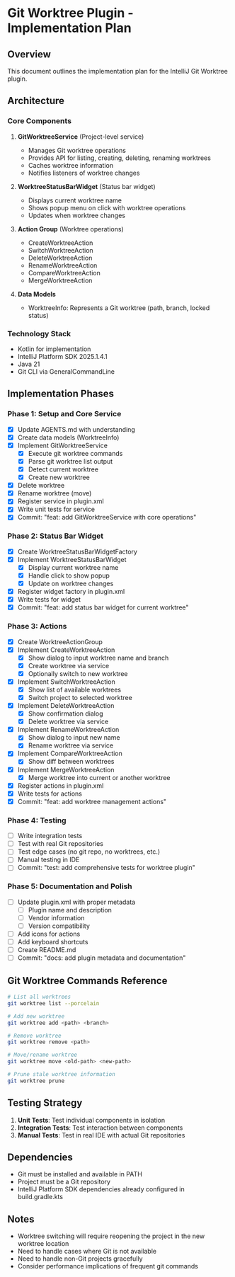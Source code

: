 # Git Worktree Plugin - Implementation Plan

## Overview
This document outlines the implementation plan for the IntelliJ Git Worktree plugin.

## Architecture

### Core Components

1. **GitWorktreeService** (Project-level service)
   - Manages Git worktree operations
   - Provides API for listing, creating, deleting, renaming worktrees
   - Caches worktree information
   - Notifies listeners of worktree changes

2. **WorktreeStatusBarWidget** (Status bar widget)
   - Displays current worktree name
   - Shows popup menu on click with worktree operations
   - Updates when worktree changes

3. **Action Group** (Worktree operations)
   - CreateWorktreeAction
   - SwitchWorktreeAction
   - DeleteWorktreeAction
   - RenameWorktreeAction
   - CompareWorktreeAction
   - MergeWorktreeAction

4. **Data Models**
   - WorktreeInfo: Represents a Git worktree (path, branch, locked status)

### Technology Stack
- Kotlin for implementation
- IntelliJ Platform SDK 2025.1.4.1
- Java 21
- Git CLI via GeneralCommandLine

## Implementation Phases

### Phase 1: Setup and Core Service
- [x] Update AGENTS.md with understanding
- [x] Create data models (WorktreeInfo)
- [x] Implement GitWorktreeService
  - [x] Execute git worktree commands
  - [x] Parse git worktree list output
  - [x] Detect current worktree
  - [x] Create new worktree
- [x] Delete worktree
- [x] Rename worktree (move)
- [x] Register service in plugin.xml
- [x] Write unit tests for service
- [x] Commit: "feat: add GitWorktreeService with core operations"

### Phase 2: Status Bar Widget
- [x] Create WorktreeStatusBarWidgetFactory
- [x] Implement WorktreeStatusBarWidget
  - [x] Display current worktree name
  - [x] Handle click to show popup
  - [x] Update on worktree changes
- [x] Register widget factory in plugin.xml
- [x] Write tests for widget
- [x] Commit: "feat: add status bar widget for current worktree"

### Phase 3: Actions
- [x] Create WorktreeActionGroup
- [x] Implement CreateWorktreeAction
  - [x] Show dialog to input worktree name and branch
  - [x] Create worktree via service
  - [x] Optionally switch to new worktree
- [x] Implement SwitchWorktreeAction
  - [x] Show list of available worktrees
  - [x] Switch project to selected worktree
- [x] Implement DeleteWorktreeAction
  - [x] Show confirmation dialog
  - [x] Delete worktree via service
- [x] Implement RenameWorktreeAction
  - [x] Show dialog to input new name
  - [x] Rename worktree via service
- [x] Implement CompareWorktreeAction
  - [x] Show diff between worktrees
- [x] Implement MergeWorktreeAction
  - [x] Merge worktree into current or another worktree
- [x] Register actions in plugin.xml
- [x] Write tests for actions
- [x] Commit: "feat: add worktree management actions"

### Phase 4: Testing
- [ ] Write integration tests
- [ ] Test with real Git repositories
- [ ] Test edge cases (no git repo, no worktrees, etc.)
- [ ] Manual testing in IDE
- [ ] Commit: "test: add comprehensive tests for worktree plugin"

### Phase 5: Documentation and Polish
- [ ] Update plugin.xml with proper metadata
  - [ ] Plugin name and description
  - [ ] Vendor information
  - [ ] Version compatibility
- [ ] Add icons for actions
- [ ] Add keyboard shortcuts
- [ ] Create README.md
- [ ] Commit: "docs: add plugin metadata and documentation"

## Git Worktree Commands Reference

```bash
# List all worktrees
git worktree list --porcelain

# Add new worktree
git worktree add <path> <branch>

# Remove worktree
git worktree remove <path>

# Move/rename worktree
git worktree move <old-path> <new-path>

# Prune stale worktree information
git worktree prune
```

## Testing Strategy

1. **Unit Tests**: Test individual components in isolation
2. **Integration Tests**: Test interaction between components
3. **Manual Tests**: Test in real IDE with actual Git repositories

## Dependencies

- Git must be installed and available in PATH
- Project must be a Git repository
- IntelliJ Platform SDK dependencies already configured in build.gradle.kts

## Notes

- Worktree switching will require reopening the project in the new worktree location
- Need to handle cases where Git is not available
- Need to handle non-Git projects gracefully
- Consider performance implications of frequent git commands
